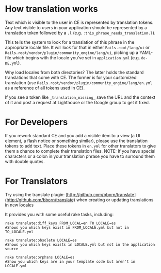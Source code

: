 How translation works
=====================

Text which is visible to the user in CE is represented by translation tokens. Any text visible to users in your application should be represented by a translation token followed by a `.l` (e.g. `:this_phrase_needs_translation.l`). 

This tells the system to look for a translation of this phrase in the appropriate locale file. It will look for that in either `Rails.root/lang/ui` or `Rails.root/vendor/plugin/community_engine/lang/ui`, picking up a YAML-file which begins with the locale you've set in `application.yml` (e.g. `de-DE.yml`). 

Why load locales from both directories? The latter holds the standard translations that come with CE. The former is for your customized translation (use `Rails.root/vendor/plugin/community_engine/lang/en.yml` as a reference of all tokens used in CE).

If you see a token like `_translation_missing_` save the URL and the context of it and post a request at Lighthouse or the Google group to get it fixed.

For Developers
==============
If you rework standard CE and you add a visible item to a view (a UI element, a flash notice or something similar), please use the translation tokens to add text. Place these tokens in `en.yml` for other translators to give them a chance to complete their translation files.
NOTE: If you have special characters or a colon in your translation phrase you have to surround them with double quotes.

For Translators
===============
Try using the translate plugin: [http://github.com/bborn/translate](http://github.com/bborn/translate) when creating or updating translations in new locales

It provides you with some useful rake tasks, including:

    rake translate:diff_keys FROM_LOCAL=en TO_LOCALE=es 
    #Shows you which keys exist in FROM_LOCALE.yml but not in TO_LOCALE.yml
    
    rake translate:obsolete LOCALE=es
    #Shows you which keys exists in LOCALE.yml but not in the application source
    
    rake translate:orphans LOCALE=es
    #Show you which keys are in your template code but aren't in LOCALE.yml


